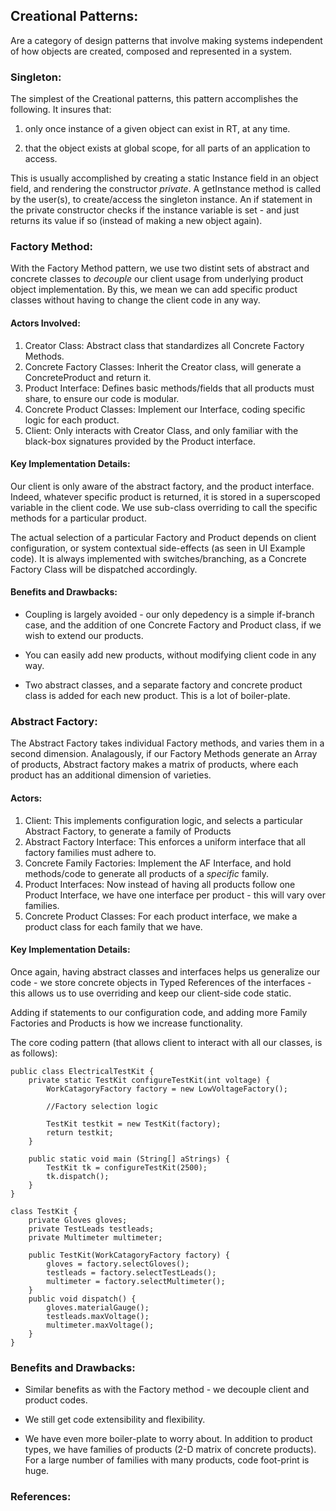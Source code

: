 ## Creational Patterns:

Are a category of design patterns that involve making systems independent of how
objects are created, composed and represented in a system.

### Singleton:

The simplest of the Creational patterns, this pattern accomplishes the following. It insures that:

1) only once instance of a given object can exist in RT, at any time.

2) that the object exists at global scope, for all parts of an application to access.

This is usually accomplished by creating a static Instance field in an object field,
and rendering the constructor *private*. A getInstance method is called by the user(s),
to create/access the singleton instance. An if statement in the private constructor checks if the instance variable is set - and just returns its value if so (instead of making a new object again).

### Factory Method:

With the Factory Method pattern, we use two distint sets of abstract and concrete classes to *decouple* our client usage from underlying product object implementation. By this, we mean we can add specific product classes without having to change the client code in any way. 

#### Actors Involved:

1) Creator Class: Abstract class that standardizes all Concrete Factory Methods.
2) Concrete Factory Classes: Inherit the Creator class, will generate a ConcreteProduct and return it.
3) Product Interface: Defines basic methods/fields that all products must share, to ensure our code is modular.
4) Concrete Product Classes: Implement our Interface, coding specific logic for each product.
5) Client: Only interacts with Creator Class, and only familiar with the black-box signatures provided by the Product interface. 

#### Key Implementation Details:

Our client is only aware of the abstract factory, and the product interface. Indeed, whatever specific product is returned, it is stored in a superscoped variable in the client code. We use sub-class overriding to call the specific methods for a particular product.

The actual selection of a particular Factory and Product depends on client configuration, or system contextual side-effects (as seen in UI Example code). It is always implemented with switches/branching, as a Concrete Factory Class will be dispatched accordingly.


#### Benefits and Drawbacks:

+ Coupling is largely avoided - our only depedency is a simple if-branch case, and the addition of one Concrete Factory and Product class, if we wish to extend our products.

+ You can easily add new products, without modifying client code in any way.

- Two abstract classes, and a separate factory and concrete product class is added for each new product. This is a lot of boiler-plate.

### Abstract Factory:

The Abstract Factory takes individual Factory methods, and varies them in a second dimension. Analagously, if our Factory Methods generate an Array of products, Abstract factory makes a matrix of products, where each product has an additional dimension of varieties.

#### Actors:
1) Client: This implements configuration logic, and selects a particular Abstract Factory, to generate a family of Products
2) Abstract Factory Interface: This enforces a uniform interface that all factory families must adhere to.
3) Concrete Family Factories: Implement the AF Interface, and hold methods/code to generate all products of a *specific* family. 
4) Product Interfaces: Now instead of having all products follow one Product Interface, we have one interface per product - this will vary over families.
5) Concrete Product Classes: For each product interface, we make a product class for each family that we have.


#### Key Implementation Details:

Once again, having abstract classes and interfaces helps us generalize our code - we store concrete objects in Typed References of the interfaces - this allows us to use overriding and keep our client-side code static.

Adding if statements to our configuration code, and adding more Family Factories and Products is how we increase functionality.

The core coding pattern (that allows client to interact with all our classes, is as follows):

```
public class ElectricalTestKit {
    private static TestKit configureTestKit(int voltage) {
        WorkCatagoryFactory factory = new LowVoltageFactory();
        
        //Factory selection logic
        
        TestKit testkit = new TestKit(factory);
        return testkit;
    }

    public static void main (String[] aStrings) {
        TestKit tk = configureTestKit(2500);
        tk.dispatch(); 
    }
}

class TestKit {
    private Gloves gloves;
    private TestLeads testleads;
    private Multimeter multimeter;

    public TestKit(WorkCatagoryFactory factory) {
        gloves = factory.selectGloves();
        testleads = factory.selectTestLeads();
        multimeter = factory.selectMultimeter();
    }
    public void dispatch() {
        gloves.materialGauge();
        testleads.maxVoltage();
        multimeter.maxVoltage();
    }
}

```

### Benefits and Drawbacks:

+ Similar benefits as with the Factory method - we decouple client and product codes.

+ We still get code extensibility and flexibility.

- We have even more boiler-plate to worry about. In addition to product types, we have families of products (2-D matrix of concrete products). For a large number of families with many products, code foot-print is huge.


### References:

